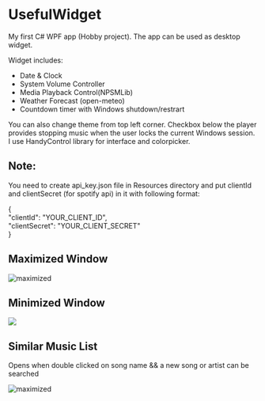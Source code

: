 <!DOCTYPE html>
<html lang="en">
  <head>
    <meta charset="UTF-8">
    <meta name="viewport" content="width=device-width, initial-scale=1.0"> 
    
  </head>

  <body>
    <h1>UsefulWidget</h1>
    <p>My first C# WPF app (Hobby project). The app can be used as desktop widget.</p>
    <p>Widget includes:</p>
    <ul> 
      <li>Date & Clock</li>
      <li>System Volume Controller</li>
      <li>Media Playback Control(NPSMLib)</li>
      <li> Weather Forecast (open-meteo)</li>
      <li>Countdown timer with Windows shutdown/restrart</li>
    </ul>
    <p> You can also change theme from top left corner. Checkbox below the player provides stopping music when the user locks the current Windows session. I use HandyControl library for interface and colorpicker.</p>
    <h2>Note:</h2>
     <p>You need to create api_key.json file in Resources directory and put clientId and clientSecret (for spotify api) in it with following format: 
       <p> 
    {<br>
    "clientId": "YOUR_CLIENT_ID",
         <br>
    "clientSecret": "YOUR_CLIENT_SECRET"
         <br>
    }
         <br>
     </p>
   <div>
     <h2>Maximized Window</h2>
     <picture>
      <img src="https://github.com/user-attachments/assets/d2d562bd-bf6a-4126-b3de-f1417648e3a2" alt="maximized" style="width:auto;">
    </picture> 
   </div> 
    <div> 
       <h2>Minimized Window</h2>
      <picture>
        <img src="https://github.com/user-attachments/assets/4886c6ad-ad11-4a9a-84d6-2344a7a2a5de" style="width:auto;">
      </picture>
   </div>
        <div> 
       <h2>Similar Music List</h2>
          <p>Opens when double clicked on song name && a new song or artist can be searched</p>
      <picture>
        <img src = "https://github.com/user-attachments/assets/7c4ce1e1-4134-4250-a675-f8c5c3a341e3" alt="maximized" style="width:auto;">
      </picture>
   </div>
  </body>
</html>
